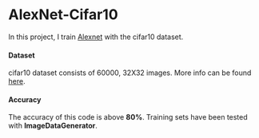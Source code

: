# AlexNet-Cifar10
 
In this project, I train [Alexnet](https://www.learnopencv.com/understanding-alexnet/) with the cifar10 dataset.

#### Dataset

cifar10 dataset consists of 60000, 32X32 images. More info can be found [here](https://www.cs.toronto.edu/~kriz/cifar.html).
#### Accuracy

The accuracy of this code is above **80%**. Training sets have been tested with **ImageDataGenerator**. 
